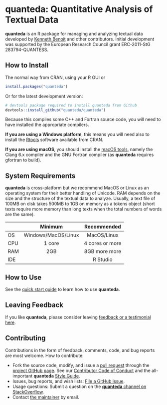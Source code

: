 
quanteda: Quantitative Analysis of Textual Data
===============================================

**quanteda** is an R package for managing and analyzing textual data developed by [Kenneth Benoit](http://kenbenoit.net) and other contributors. Initial development was supported by the European Research Council grant ERC-2011-StG 283794-QUANTESS.

How to Install
--------------

The normal way from CRAN, using your R GUI or

``` r
install.packages("quanteda") 
```

Or for the latest development version:

``` r
# devtools package required to install quanteda from Github 
devtools::install_github("quanteda/quanteda") 
```

Because this compiles some C++ and Fortran source code, you will need to have installed the appropriate compilers.

**If you are using a Windows platform**, this means you will need also to install the [Rtools](https://CRAN.R-project.org/bin/windows/Rtools/) software available from CRAN.

**If you are using macOS**, you should install the [macOS tools](https://cran.r-project.org/bin/macosx/tools/), namely the Clang 6.x compiler and the GNU Fortran compiler (as **quanteda** requires gfortran to build).

System Requirements
-------------------

**quanteda** is cross-platform but we recommend MacOS or Linux as an operating system for their better handling of Unicode. RAM depends on the size and the structure of the textual data to analyze. Usually, a text file of 100MB on disk takes 500MB to 1GB on memory as a tokens object (short texts require more memory than long texts when the total numbers of words are the same).

|     |       Minimum       |   Recommended   |
|-----|:-------------------:|:---------------:|
| OS  | Windows/MacOS/Linux |   MacOS/Linux   |
| CPU |        1 core       | 4 cores or more |
| RAM |         2GB         |  8GB more more  |
| IDE |                     |     R Studio    |

How to Use
----------

See the [quick start guide](http://docs.quanteda.io/articles/quickstart.html) to learn how to use **quanteda**.

Leaving Feedback
----------------

If you like **quanteda**, please consider leaving [feedback or a testimonial here](https://github.com/quanteda/quanteda/issues/461).

Contributing
------------

Contributions in the form of feedback, comments, code, and bug reports are most welcome. How to contribute:

-   Fork the source code, modify, and issue a [pull request](https://help.github.com/articles/creating-a-pull-request-from-a-fork/) through the [project GitHub page](https://github.com/quanteda/quanteda). See our [Contributor Code of Conduct](https://github.com/quanteda/quanteda/blob/master/CONDUCT.md) and the all-important **quanteda** [Style Guide](https://github.com/quanteda/quanteda/wiki/Style-guide).
-   Issues, bug reports, and wish lists: [File a GitHub issue](https://github.com/quanteda/quanteda/issues).
-   Usage questions: Submit a question on the [**quanteda** channel on StackOverflow](https://stackoverflow.com/questions/tagged/quanteda).
-   Contact [the maintainer](mailto:kbenoit@lse.ac.uk) by email.
